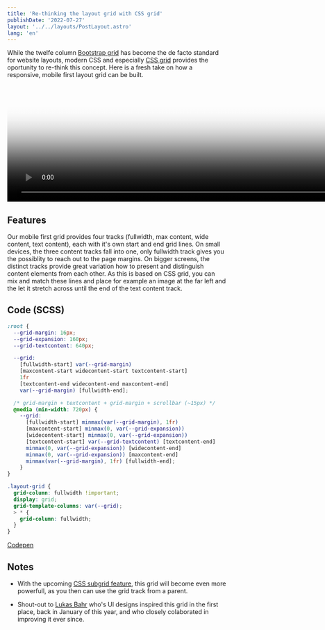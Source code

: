 ```yaml
---
title: 'Re-thinking the layout grid with CSS grid'
publishDate: '2022-07-27'
layout: '../../layouts/PostLayout.astro'
lang: 'en'
---
```


While the twelfe column [Bootstrap grid](https://getbootstrap.com/docs/5.0/layout/grid/) has become the de facto standard for website layouts, modern CSS and especially [CSS grid](https://web.dev/learn/css/grid/) provides the oportunity to re-think this concept. Here is a fresh take on how a responsive, mobile first layout grid can be built.

<div class="video">
  <video src="/assets/images/layout-grid-responsive.mp4" poster="/assets/images/layout-grid-responsive-poster.jpg" width="1920" height="270" autoplay loop controls muted></video>
</div>

## Features
Our mobile first grid provides four tracks (fullwidth, max content, wide content, text content), each with it's own start and end grid lines. On small devices, the three content tracks fall into one, only fullwidth track gives you the possiblity to reach out to the page margins. On bigger screens, the distinct tracks provide great variation how to present and distinguish content elements from each other. As this is based on CSS grid, you can mix and match these lines and place for example an image at the far left and the let it stretch across until the end of the text content track.

## Code (SCSS)
```scss
:root {
  --grid-margin: 16px;
  --grid-expansion: 160px;
  --grid-textcontent: 640px;

  --grid:
    [fullwidth-start] var(--grid-margin)
    [maxcontent-start widecontent-start textcontent-start]
    1fr
    [textcontent-end widecontent-end maxcontent-end]
    var(--grid-margin) [fullwidth-end];

  /* grid-margin + textcontent + grid-margin + scrollbar (~15px) */
  @media (min-width: 720px) {
    --grid:
      [fullwidth-start] minmax(var(--grid-margin), 1fr)
      [maxcontent-start] minmax(0, var(--grid-expansion))
      [widecontent-start] minmax(0, var(--grid-expansion))
      [textcontent-start] var(--grid-textcontent) [textcontent-end]
      minmax(0, var(--grid-expansion)) [widecontent-end]
      minmax(0, var(--grid-expansion)) [maxcontent-end]
      minmax(var(--grid-margin), 1fr) [fullwidth-end];
	}
}

.layout-grid {
  grid-column: fullwidth !important;
  display: grid;
  grid-template-columns: var(--grid);
  > * {
    grid-column: fullwidth;
  }
}
```
<p><a href="https://codepen.io/fgeierst/pen/OJQOeaR" >Codepen</a></p>

## Notes

- With the upcoming [CSS subgrid feature]([https://](https://caniuse.com/css-subgrid)), this grid will become even more powerfull, as you then can use the grid track from a parent.

- Shout-out to [Lukas Bahr](https://www.lukas-bahr.de/)  who's UI designs inspired this grid in the first place, back in January of this year, and who closely colaborated in improving it ever since.

